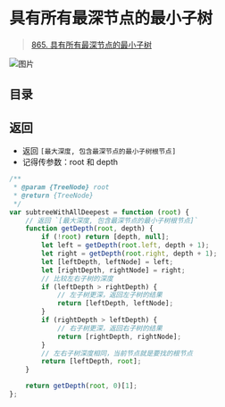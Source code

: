 
# 具有所有最深节点的最小子树


> [865. 具有所有最深节点的最小子树](https://leetcode.cn/problems/smallest-subtree-with-all-the-deepest-nodes/)



![图片](https://832-1310531898.cos.ap-beijing.myqcloud.com/999.%20Obsidian@832/files/20250120-9.png)


## 目录
<!-- toc -->
 ## 返回 

- 返回 `[最大深度, 包含最深节点的最小子树根节点]`
- 记得传参数：root 和 depth 


```javascript hl:8
/**
 * @param {TreeNode} root
 * @return {TreeNode}
 */
var subtreeWithAllDeepest = function (root) {
    // 返回 `[最大深度, 包含最深节点的最小子树根节点]`
    function getDepth(root, depth) {
        if (!root) return [depth, null];
        let left = getDepth(root.left, depth + 1);
        let right = getDepth(root.right, depth + 1);
        let [leftDepth, leftNode] = left;
        let [rightDepth, rightNode] = right;
        // 比较左右子树的深度
        if (leftDepth > rightDepth) {
            // 左子树更深，返回左子树的结果
            return [leftDepth, leftNode];
        }
        if (rightDepth > leftDepth) {
            // 右子树更深，返回右子树的结果
            return [rightDepth, rightNode];
        }
        // 左右子树深度相同，当前节点就是要找的根节点
        return [leftDepth, root];
    }

    return getDepth(root, 0)[1];
};
```